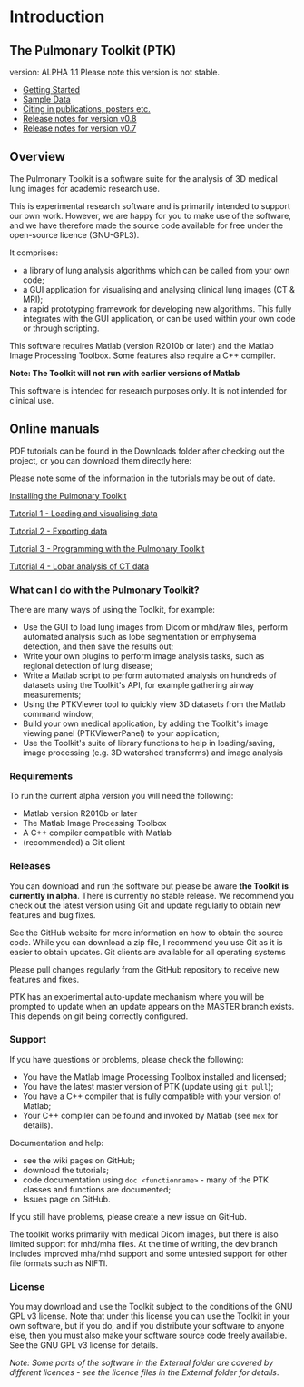 # Introduction

## The Pulmonary Toolkit (PTK)

version: ALPHA 1.1
Please note this version is not stable.

 * [Getting Started](getting-started)
 * [Sample Data](../resources/SampleData)
 * [Citing in publications, posters etc.](../resources/Citations)
 * [Release notes for version v0.8](../developer/ReleaseNotes0.8)
 * [Release notes for version v0.7](../developer/ReleaseNotes0.7)


## Overview

The Pulmonary Toolkit is a software suite for the analysis of 3D medical lung images for academic research use.

This is experimental research software and is primarily intended to support our own work. However, we are happy for you to make use of the software, and we have therefore made the source code available for free under the open-source licence (GNU-GPL3).

It comprises:
  * a library of lung analysis algorithms which can be called from your own code;
  * a GUI application for visualising and analysing clinical lung images (CT & MRI);
  * a rapid prototyping framework for developing new algorithms. This fully integrates with the GUI application, or can be used within your own code or through scripting.

This software requires Matlab (version R2010b or later) and the Matlab Image Processing Toolbox.
Some features also require a C++ compiler.

**Note: The Toolkit will not run with earlier versions of Matlab**

This software is intended for research purposes only. It is not intended for clinical use.


## Online manuals

PDF tutorials can be found in the Downloads folder after checking out the project, or you can download them directly here:

Please note some of the information in the tutorials may be out of date.

[Installing the Pulmonary Toolkit](https://github.com/tomdoel/pulmonarytoolkit/raw/master/Documentation/PTK%20-%20Installing.pdf)

[Tutorial 1 - Loading and visualising data](https://github.com/tomdoel/pulmonarytoolkit/raw/master/Documentation/PTK%20-%20Tutorial%201.pdf)

[Tutorial 2 - Exporting data](https://github.com/tomdoel/pulmonarytoolkit/raw/master/Documentation/PTK%20-%20Tutorial%202.pdf)

[Tutorial 3 - Programming with the Pulmonary Toolkit](https://github.com/tomdoel/pulmonarytoolkit/raw/master/Documentation/PTK%20-%20Tutorial%203.pdf)

[Tutorial 4 - Lobar analysis of CT data](https://github.com/tomdoel/pulmonarytoolkit/raw/master/Documentation/PTK%20-%20Tutorial%204.pdf)



### What can I do with the Pulmonary Toolkit?

There are many ways of using the Toolkit, for example:

  * Use the GUI to load lung images from Dicom or mhd/raw files, perform automated analysis such as lobe segmentation or emphysema detection, and then save the results out;
  * Write your own plugins to perform image analysis tasks, such as regional detection of lung disease;
  * Write a Matlab script to perform automated analysis on hundreds of datasets using the Toolkit's API, for example gathering airway measurements;
  * Using the PTKViewer tool to quickly view 3D datasets from the Matlab command window;
  * Build your own medical application, by adding the Toolkit's image viewing panel (PTKViewerPanel) to your application;
  * Use the Toolkit's suite of library functions to help in loading/saving, image processing (e.g. 3D watershed transforms) and image analysis



### Requirements

To run the current alpha version you will need the following:
  * Matlab version R2010b or later
  * The Matlab Image Processing Toolbox
  * A C++ compiler compatible with Matlab
  * (recommended) a Git client


### Releases

You can download and run the software but please be aware **the Toolkit is currently in alpha**. There is currently no stable release. We recommend you check out the latest version using Git and update regularly to obtain new features and bug fixes.

See the GitHub website for more information on how to obtain the source code. While you can download a zip file, I recommend you use Git as it is easier to obtain updates. Git clients are available for all operating systems

Please pull changes regularly from the GitHub repository to receive new features and fixes.

PTK has an experimental auto-update mechanism where you will be prompted to update when an update appears on the MASTER branch exists. This depends on git being correctly configured.


### Support

If you have questions or problems, please check the following:
 * You have the Matlab Image Processing Toolbox installed and licensed;
 * You have the latest master version of PTK (update using `git pull`);
 * You have a C++ compiler that is fully compatible with your version of Matlab;
 * Your C++ compiler can be found and invoked by Matlab (see `mex` for details).

Documentation and help:
 * see the wiki pages on GitHub;
 * download the tutorials;
 * code documentation using `doc <functionname>` - many of the PTK classes and functions are documented;
 * Issues page on GitHub.

If you still have problems, please create a new issue on GitHub.

The toolkit works primarily with medical Dicom images, but there is also limited support for mhd/mha files. At the time of writing, the dev branch includes improved mha/mhd support and some untested support for other file formats such as NIFTI.


### License

You may download and use the Toolkit subject to the conditions of the GNU GPL v3 license. Note that under this license you can use the Toolkit in your own software, but if you do, and if you distribute your software to anyone else, then you must also make your software source code freely available. See the GNU GPL v3 license for details.

_Note: Some parts of the software in the External folder are covered by different licences - see the licence files in the External folder for details_.
